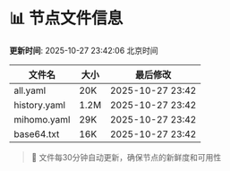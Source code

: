 # 📊 节点文件信息

**更新时间**: 2025-10-27 23:42:06 北京时间

| 文件名 | 大小 | 最后修改 |
|--------|------|----------|
| all.yaml | 20K | 2025-10-27 23:42 |
| history.yaml | 1.2M | 2025-10-27 23:42 |
| mihomo.yaml | 29K | 2025-10-27 23:42 |
| base64.txt | 16K | 2025-10-27 23:42 |

> 🔄 文件每30分钟自动更新，确保节点的新鲜度和可用性
